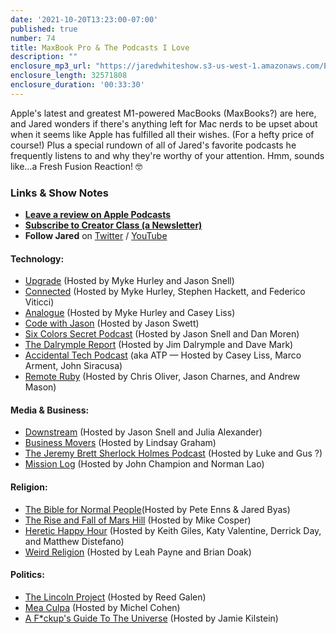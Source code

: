 ```yaml
---
date: '2021-10-20T13:23:00-07:00'
published: true
number: 74
title: MaxBook Pro & The Podcasts I Love
description: ""
enclosure_mp3_url: "https://jaredwhiteshow.s3-us-west-1.amazonaws.com/Episode%2074%20-%20MaxBook%20Pro%20and%20The%20Podcasts%20I%20Love.mp3"
enclosure_length: 32571808
enclosure_duration: '00:33:30'
---
```


Apple's latest and greatest M1-powered MacBooks (MaxBooks?) are here, and Jared wonders if there's anything left for Mac nerds to be upset about when it seems like Apple has fulfilled all their wishes. (For a hefty price of course!) Plus a special rundown of all of Jared's favorite podcasts he frequently listens to and why they're worthy of your attention. Hmm, sounds like…a Fresh Fusion Reaction! 🤓

### Links & Show Notes

* **[Leave a review on Apple Podcasts](https://podcasts.apple.com/us/podcast/fresh-fusion/id1387528457)**
* **[Subscribe to Creator Class (a Newsletter)](https://www.getrevue.co/profile/creatorclass)**
* **Follow Jared** on [Twitter](https://twitter.com/jaredcwhite) / [YouTube](https://www.youtube.com/channel/UCx90UL8AZfxSbBbFQ7L2t5w)

#### Technology:

* [Upgrade](https://www.relay.fm/upgrade) (Hosted by Myke Hurley and Jason Snell)
* [Connected](https://www.relay.fm/connected) (Hosted by Myke Hurley, Stephen Hackett, and Federico Viticci)
* [Analogue](https://www.relay.fm/analogue) (Hosted by Myke Hurley and Casey Liss)
* [Code with Jason](https://www.codewithjason.com/code-with-jason-podcast/) (Hosted by Jason Swett)
* [Six Colors Secret Podcast](https://sixcolors.com/subscribe/) (Hosted by Jason Snell and Dan Moren)
* [The Dalrymple Report](https://www.loopinsight.com/thedalrymplereport/) (Hosted by Jim Dalrymple and Dave Mark)
* [Accidental Tech Podcast](https://atp.fm) (aka ATP — Hosted by Casey Liss, Marco Arment, John Siracusa)
* [Remote Ruby](https://remoteruby.com) (Hosted by Chris Oliver, Jason Charnes, and Andrew Mason)

#### Media & Business:

* [Downstream](https://www.relay.fm/downstream) (Hosted by Jason Snell and Julia Alexander)
* [Business Movers](https://wondery.com/shows/business-movers/) (Hosted by Lindsay Graham)
* [The Jeremy Brett Sherlock Holmes Podcast](http://sherlockpodcast.com) (Hosted by Luke and Gus ?)
* [Mission Log](http://www.missionlogpodcast.com) (Hosted by John Champion and Norman Lao)

#### Religion:

* [The Bible for Normal People](https://peteenns.com/podcast/)(Hosted by Pete Enns & Jared Byas)
* [The Rise and Fall of Mars Hill](https://www.christianitytoday.com/ct/podcasts/rise-and-fall-of-mars-hill/) (Hosted by Mike Cosper)
* [Heretic Happy Hour](https://heretichappyhour.com) (Hosted by Keith Giles, Katy Valentine, Derrick Day, and Matthew Distefano)
* [Weird Religion](https://www.weirdreligion.com) (Hosted by Leah Payne and Brian Doak)

#### Politics:

* [The Lincoln Project](https://lincolnproject.us/podcasts/) (Hosted by Reed Galen)
* [Mea Culpa](https://www.meaculpapodcast.com) (Hosted by Michel Cohen)
* [A F*ckup's Guide To The Universe](https://jamiekilsteinpodcast.com/fup) (Hosted by Jamie Kilstein)